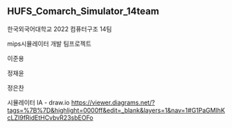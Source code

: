 ## HUFS_Comarch_Simulator_14team


한국외국어대학교 2022 컴퓨터구조 14팀

mips시뮬레이터 개발 팀프로젝트

이준용

정재윤

정은찬

시뮬레이터 IA  - draw.io
https://viewer.diagrams.net/?tags=%7B%7D&highlight=0000ff&edit=_blank&layers=1&nav=1#G1PaGMlhKcLZI9fRidEtHCvbvR23sbEOFo
